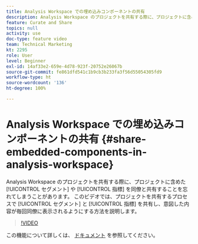 ```yaml
---
title: Analysis Workspace での埋め込みコンポーネントの共有
description: Analysis Workspace のプロジェクトを共有する際に、プロジェクトに含めたセグメントや指標を同僚と共有することを忘れてしまうことがあります。このビデオでは、プロジェクトを共有するプロセスでセグメントと指標を共有し、意図した内容が毎回同僚に表示されるようにする方法を説明します。
feature: Curate and Share
topics: null
activity: use
doc-type: feature video
team: Technical Marketing
kt: 2295
role: User
level: Beginner
exl-id: 14af33e2-659e-4d78-923f-20752e26067b
source-git-commit: fe861dfd541c1b9cb3b233fa3f56d55054305fd9
workflow-type: ht
source-wordcount: '136'
ht-degree: 100%

---
```


# Analysis Workspace での埋め込みコンポーネントの共有 {#share-embedded-components-in-analysis-workspace}

Analysis Workspace のプロジェクトを共有する際に、プロジェクトに含めた [!UICONTROL セグメント] や [!UICONTROL 指標] を同僚と共有することを忘れてしまうことがあります。 このビデオでは、プロジェクトを共有するプロセスで [!UICONTROL セグメント] と [!UICONTROL 指標] を共有し、意図した内容が毎回同僚に表示されるようにする方法を説明します。

>[!VIDEO](https://video.tv.adobe.com/v/24713/?quality=12)

この機能について詳しくは、 [ドキュメント](https://experienceleague.adobe.com/docs/analytics/analyze/analysis-workspace/curate-share/curate.html?lang=ja) を参照してください。
